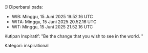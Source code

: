 ⏰ Diperbarui pada:
- WIB: Minggu, 15 Juni 2025 19.52.16 UTC
- WITA: Minggu, 15 Juni 2025 20.52.16 UTC
- WIT: Minggu, 15 Juni 2025 21.52.16 UTC

Kutipan Inspiratif:
"Be the change that you wish to see in the world. "


Kategori: inspirational

